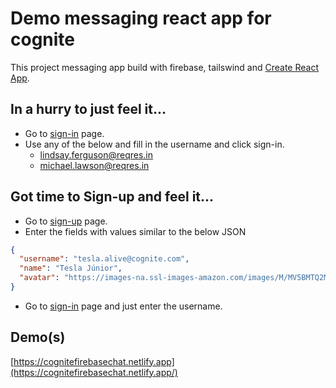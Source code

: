 # Demo messaging react app for cognite
This project messaging app build with firebase, tailswind and [Create React App](https://github.com/facebook/create-react-app).

## In a hurry to just feel it...
* Go to [sign-in](https://cognitefirebasechat.netlify.app/signin) page.
* Use any of the below and fill in the username and click sign-in.
  - lindsay.ferguson@reqres.in
  - michael.lawson@reqres.in


## Got time to Sign-up and feel it...

* Go to [sign-up](https://cognitefirebasechat.netlify.app/signup) page.
* Enter the fields with values similar to the below JSON
```json
{
  "username": "tesla.alive@cognite.com",
  "name": "Tesla Júnior",
  "avatar": "https://images-na.ssl-images-amazon.com/images/M/MV5BMTQ2MTEyNjMzMV5BMl5BanBnXkFtZTYwODE0MzQ2._V1_UX172_CR0,0,172,256_AL_.jpg"
}
```
* Go to [sign-in](https://cognitefirebasechat.netlify.app/signin) page and just enter the username.

## Demo(s)
[https://cognitefirebasechat.netlify.app](https://cognitefirebasechat.netlify.app/)
